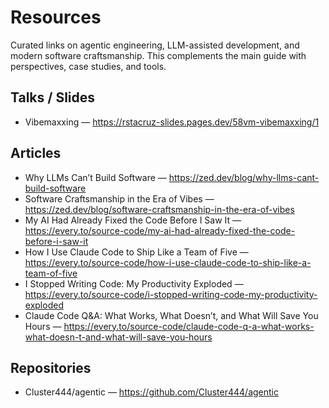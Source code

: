 # Resources

Curated links on agentic engineering, LLM-assisted development, and modern software craftsmanship. This complements the main guide with perspectives, case studies, and tools.

## Talks / Slides
- Vibemaxxing — https://rstacruz-slides.pages.dev/58vm-vibemaxxing/1

## Articles
- Why LLMs Can’t Build Software — https://zed.dev/blog/why-llms-cant-build-software
- Software Craftsmanship in the Era of Vibes — https://zed.dev/blog/software-craftsmanship-in-the-era-of-vibes
- My AI Had Already Fixed the Code Before I Saw It — https://every.to/source-code/my-ai-had-already-fixed-the-code-before-i-saw-it
- How I Use Claude Code to Ship Like a Team of Five — https://every.to/source-code/how-i-use-claude-code-to-ship-like-a-team-of-five
- I Stopped Writing Code: My Productivity Exploded — https://every.to/source-code/i-stopped-writing-code-my-productivity-exploded
- Claude Code Q&A: What Works, What Doesn’t, and What Will Save You Hours — https://every.to/source-code/claude-code-q-a-what-works-what-doesn-t-and-what-will-save-you-hours

## Repositories
- Cluster444/agentic — https://github.com/Cluster444/agentic
